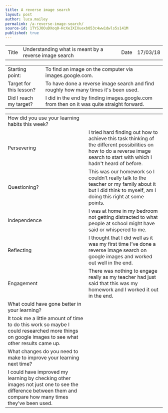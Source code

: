 ```yaml
---
title: A reverse image search
layout: post
author: luca.mailey
permalink: /a-reverse-image-search/
source-id: 1TYSJOOuDXoq0-HcXeIXIXuexb053c4ww1dwls5s141M
published: true
---
```

<table>
  <tr>
    <td>Title</td>
    <td>Understanding what is meant by a reverse image search</td>
    <td>Date</td>
    <td>17/03/18</td>
  </tr>
</table>


<table>
  <tr>
    <td>Starting point:</td>
    <td>To find an image on the computer via images.google.com.</td>
  </tr>
  <tr>
    <td>Target for this lesson?</td>
    <td>To have done a reverse image search and find roughly how many times it's been used.</td>
  </tr>
  <tr>
    <td>Did I reach my target? </td>
    <td>I did in the end by finding images.google.com from then on it was quite straight forward.</td>
  </tr>
</table>


<table>
  <tr>
    <td>How did you use your learning habits this week?</td>
    <td></td>
  </tr>
  <tr>
    <td>Persevering</td>
    <td>I tried hard finding out how to achieve this task thinking of the different possibilities on how to do a reverse image search to start with which I hadn't heard of before.</td>
  </tr>
  <tr>
    <td>Questioning?</td>
    <td>This was our homework so I couldn’t really talk to the teacher or my family about it but I did think to myself, am I doing this right at some points.</td>
  </tr>
  <tr>
    <td>Independence</td>
    <td>I was at home in my bedroom not getting distracted to what people at school might have said or whispered to me.</td>
  </tr>
  <tr>
    <td>Reflecting</td>
    <td>I thought that I did well as it was my first time I’ve done a reverse image search on google images and worked out  well in the end.</td>
  </tr>
  <tr>
    <td>Engagement</td>
    <td>There was nothing to engage really as my teacher had just said that this was my homework and I worked it out in the end.</td>
  </tr>
  <tr>
    <td>What could have gone better in your learning?</td>
    <td></td>
  </tr>
  <tr>
    <td>It took me a little amount of time to do this work so maybe I could researched more things on google images to see what other results came up.</td>
    <td></td>
  </tr>
  <tr>
    <td>What changes do you need to make to improve your learning next time?</td>
    <td></td>
  </tr>
  <tr>
    <td>I could have improved my learning by checking other images not just one to see the difference between them and compare how many times they’ve been used.</td>
    <td></td>
  </tr>
</table>


